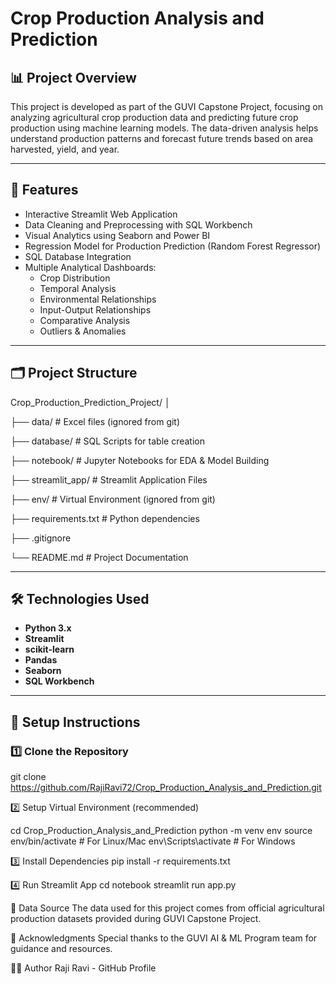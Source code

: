 # Crop Production Analysis and Prediction

## 📊 Project Overview

This project is developed as part of the GUVI Capstone Project, focusing on analyzing agricultural crop production data and predicting future crop production using machine learning models. The data-driven analysis helps understand production patterns and forecast future trends based on area harvested, yield, and year.

---

## 🚀 Features

- Interactive Streamlit Web Application
- Data Cleaning and Preprocessing with SQL Workbench
- Visual Analytics using Seaborn and Power BI
- Regression Model for Production Prediction (Random Forest Regressor)
- SQL Database Integration
- Multiple Analytical Dashboards:
  - Crop Distribution
  - Temporal Analysis
  - Environmental Relationships
  - Input-Output Relationships
  - Comparative Analysis
  - Outliers & Anomalies

---

## 🗂️ Project Structure

Crop_Production_Prediction_Project/
│

├── data/ # Excel files (ignored from git)

├── database/ # SQL Scripts for table creation

├── notebook/ # Jupyter Notebooks for EDA & Model Building

├── streamlit_app/ # Streamlit Application Files

├── env/ # Virtual Environment (ignored from git)

├── requirements.txt # Python dependencies

├── .gitignore

└── README.md # Project Documentation


---

## 🛠️ Technologies Used

- **Python 3.x**
- **Streamlit**
- **scikit-learn**
- **Pandas**
- **Seaborn**
- **SQL Workbench**


---

## 🔧 Setup Instructions

### 1️⃣ Clone the Repository
git clone https://github.com/RajiRavi72/Crop_Production_Analysis_and_Prediction.git

2️⃣ Setup Virtual Environment (recommended)

cd Crop_Production_Analysis_and_Prediction
python -m venv env
source env/bin/activate   # For Linux/Mac
env\Scripts\activate      # For Windows

3️⃣ Install Dependencies
pip install -r requirements.txt

4️⃣ Run Streamlit App
cd notebook
streamlit run app.py

📂 Data Source
The data used for this project comes from official agricultural production datasets provided during GUVI Capstone Project.

🙏 Acknowledgments
Special thanks to the GUVI AI & ML Program team for guidance and resources.

👩‍💻 Author
Raji Ravi - GitHub Profile
